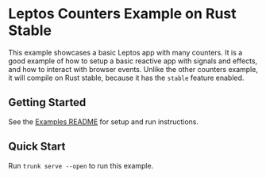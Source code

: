 # Leptos Counters Example on Rust Stable

This example showcases a basic Leptos app with many counters. It is a good example of how to setup a basic reactive app with signals and effects, and how to interact with browser events. Unlike the other counters example, it will compile on Rust stable, because it has the `stable` feature enabled.

## Getting Started

See the [Examples README](../README.md) for setup and run instructions.

## Quick Start

Run `trunk serve --open` to run this example.
